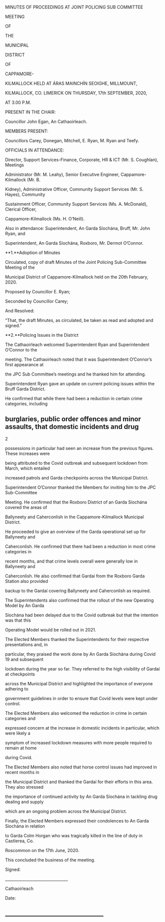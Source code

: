 MINUTES OF PROCEEDINGS AT JOINT POLICING SUB COMMITTEE

MEETING

OF

THE

MUNICIPAL

DISTRICT

OF

CAPPAMORE-

KILMALLOCK HELD AT ÁRAS MAINCHÍN SEOIGHE, MILLMOUNT,

KILMALLOCK, CO. LIMERICK ON THURSDAY, 17th SEPTEMBER, 2020,

AT 3.00 P.M.

PRESENT IN THE CHAIR:

Councillor John Egan, An Cathaoirleach.

MEMBERS PRESENT:

Councillors Carey, Donegan, Mitchell, E. Ryan, M. Ryan and Teefy.

OFFICIALS IN ATTENDANCE:

Director, Support Services-Finance, Corporate, HR & ICT (Mr. S. Coughlan), Meetings

Administrator (Mr. M. Leahy), Senior Executive Engineer, Cappamore-Kilmallock (Mr. B.

Kidney), Administrative Officer, Community Support Services (Mr. S. Hayes), Community

Sustainment Officer, Community Support Services (Ms. A. McDonald), Clerical Officer,

Cappamore-Kilmallock (Ms. H. O’Neill).

Also in attendance: Superintendent, An Garda Síochána, Bruff, Mr. John Ryan, and

Superintendent, An Garda Síochána, Roxboro, Mr. Dermot O’Connor.

**1.**Adoption of Minutes

Circulated, copy of draft Minutes of the Joint Policing Sub-Committee Meeting of the

Municipal District of Cappamore-Kilmallock held on the 20th February, 2020.

Proposed by Councillor E. Ryan;

Seconded by Councillor Carey;

And Resolved:

“That, the draft Minutes, as circulated, be taken as read and adopted and signed.”

**2.**Policing Issues in the District

The Cathaoirleach welcomed Superintendent Ryan and Superintendent O’Connor to the

meeting. The Cathaoirleach noted that it was Superintendent O’Connor’s first appearance at

the JPC Sub Committee’s meetings and he thanked him for attending.

Superintendent Ryan gave an update on current policing issues within the Bruff Garda District.

He confirmed that while there had been a reduction in certain crime categories, including

burglaries, public order offences and minor assaults, that domestic incidents and drug
---
2

possessions in particular had seen an increase from the previous figures. These increases were

being attributed to the Covid outbreak and subsequent lockdown from March, which entailed

increased patrols and Garda checkpoints across the Municipal District.

Superintendent O’Connor thanked the Members for inviting him to the JPC Sub-Committee

Meeting. He confirmed that the Roxboro District of an Garda Síochána covered the areas of

Ballyneety and Caherconlish in the Cappamore-Kilmallock Municipal District.

He proceeded to give an overview of the Garda operational set up for Ballyneety and

Caherconlish. He confirmed that there had been a reduction in most crime categories in

recent months, and that crime levels overall were generally low in Ballyneety and

Caherconlish. He also confirmed that Gardaí from the Roxboro Garda Station also provided

backup to the Gardaí covering Ballyneety and Caherconlish as required.

The Superintendents also confirmed that the rollout of the new Operating Model by An Garda

Síochána had been delayed due to the Covid outbreak but that the intention was that this

Operating Model would be rolled out in 2021.

The Elected Members thanked the Superintendents for their respective presentations and, in

particular, they praised the work done by An Garda Síochána during Covid 19 and subsequent

lockdown during the year so far. They referred to the high visibility of Gardaí at checkpoints

across the Municipal District and highlighted the importance of everyone adhering to

government guidelines in order to ensure that Covid levels were kept under control.

The Elected Members also welcomed the reduction in crime in certain categories and

expressed concern at the increase in domestic incidents in particular, which were likely a

symptom of increased lockdown measures with more people required to remain at home

during Covid.

The Elected Members also noted that horse control issues had improved in recent months in

the Municipal District and thanked the Gardaí for their efforts in this area. They also stressed

the importance of continued activity by An Garda Síochána in tackling drug dealing and supply

which are an ongoing problem across the Municipal District.

Finally, the Elected Members expressed their condolences to An Garda Síochána in relation

to Garda Colm Horgan who was tragically killed in the line of duty in Castlerea, Co.

Roscommon on the 17th June, 2020.

This concluded the business of the meeting.

Signed:

\_\_\_\_\_\_\_\_\_\_\_\_\_\_\_\_\_\_\_\_\_\_\_\_\_\_\_\_\_\_\_\_

Cathaoirleach

Date:

\_\_\_\_\_\_\_\_\_\_\_\_\_\_\_\_\_\_\_\_\_\_\_\_\_\_\_\_\_\_\_\_
---
